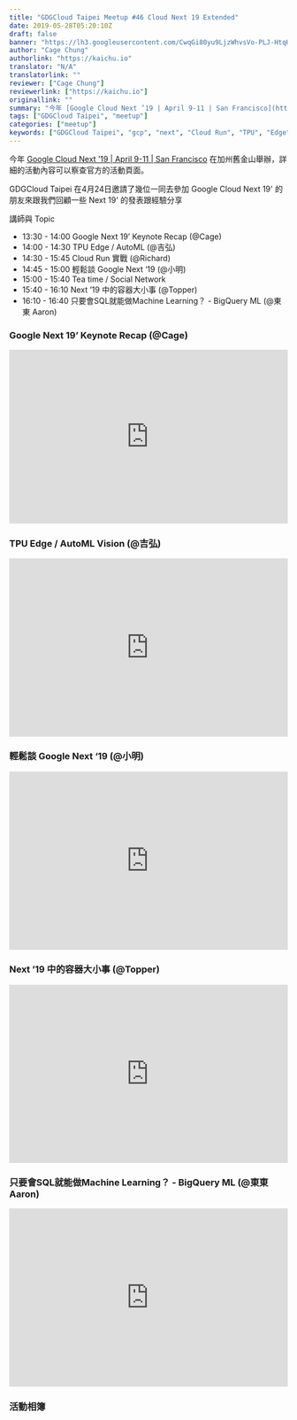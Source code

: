 ```yaml
---
title: "GDGCloud Taipei Meetup #46 Cloud Next 19 Extended"
date: 2019-05-28T05:20:10Z
draft: false
banner: "https://lh3.googleusercontent.com/CwqGi80yu9LjzWhvsVo-PLJ-HtqHqpkUw0SNYlaTqJCoYFSQJx-M8Iyh4qxHthJT_LgKkA13EN9gbjZuUcMwyJ2HepYL2ELrEyXDqKIBJUgMNndo8YiPTqNZmF9mHgQzb7a2gQ_LRXq09Q_w20_BvqjZncgj52H6_5MTdIcKNldtuSpkCzsnXcZC0THZ8xLEmPOgTlOJs1wGVssMPitFwoPN53FgY_oHaWJWOoNmjsSI8UY2CBWrIKO9ewCVgcbZAMZnzZ9F17zhk2W_7i_EiKSjGzMK1vaIPZYh-B8bmVOvlDwtIPip00H-4pzOGYCskt1BjB-SFGcJBnBUd-wxKnnam9qj-UbG_1tT8wU0kPLXEmSmdYuKO7EBEjgEM3rN4vdsUeRrgnEK9hkm7LadmpJuDRKGUjx5Rnk7P4gSDQcKqt3JNms1lF6WTBJc8eH3aMg-BVfaWJ8d2PmZE0YuPd3uFlIrS411m3dxZZ4sRYS_y-3rLJhK_yVAl5BQYtaZxu4txKTtZma3mnhOKMNGp2BERLLMcVlOxYgn5KIUllhQut6V_MYOsfHzgyi4y9qbK2a6vaeE_SU4uG67D_ELQI0loM_pIzo7kW6egcui3XBlMGm-zYhLslS9mzmDC0jhpsj3F0EV7yhQ3nSsnO5dzRBEkFoXAL3bQ9mx2dutqi36359yOKOCrGUu4tLwNy-gQHqpk3QVinZONKoy72Q2pRtDNQ=w2780-h1564-no"
author: "Cage Chung"
authorlink: "https://kaichu.io"
translator: "N/A"
translatorlink: ""
reviewer: ["Cage Chung"]
reviewerlink: ["https://kaichu.io"]
originallink: ""
summary: "今年 [Google Cloud Next ’19 | April 9-11 | San Francisco](https://cloud.withgoogle.com/next/sf/) 在加州舊金山舉辦，詳細的活動內容可以察查官方的活動頁面。GDGCloud Taipei 在4月24日邀請了幾位一同去參加 Google Cloud Next 19' 的朋友來跟我們回顧一些 Next 19' 的發表跟經驗分享"
tags: ["GDGCloud Taipei", "meetup"]
categories: ["meetup"]
keywords: ["GDGCloud Taipei", "gcp", "next", "Cloud Run", "TPU", "Edge", "AutoML", "BigQuery", "ML"]
---
```


今年 [Google Cloud Next ’19 | April 9-11 | San Francisco](https://cloud.withgoogle.com/next/sf/) 在加州舊金山舉辦，詳細的活動內容可以察查官方的活動頁面。

GDGCloud Taipei 在4月24日邀請了幾位一同去參加 Google Cloud Next 19' 的朋友來跟我們回顧一些 Next 19' 的發表跟經驗分享

講師與 Topic

- 13:30 - 14:00 Google Next 19’ Keynote Recap (@Cage)
- 14:00 - 14:30 TPU Edge / AutoML (@吉弘)
- 14:30 - 15:45 Cloud Run 實戰 (@Richard)
- 14:45 - 15:00 輕鬆談 Google Next ‘19 (@小明)
- 15:00 - 15:40 Tea time / Social Network
- 15:40 - 16:10 Next ’19 中的容器大小事 (@Topper)
- 16:10 - 16:40 只要會SQL就能做Machine Learning？ - BigQuery ML (@東東 Aaron)

### Google Next 19’ Keynote Recap (@Cage)
<div style="left: 0; width: 100%; height: 0; position: relative; padding-bottom: 56.25%; padding-top: 30px;"><iframe src="https://docs.google.com/presentation/d/1EpfBgsBZLgpRg_6MkwaDDwP9E5L5n5F6CM-2kBSN6OQ/preview?usp=embed_googleplus" style="border: 0; top: 0; left: 0; width: 100%; height: 100%; position: absolute;" allowfullscreen scrolling="no" allow="autoplay; encrypted-media"></iframe></div>

### TPU Edge / AutoML Vision (@吉弘)
<div style="left: 0; width: 100%; height: 0; position: relative; padding-bottom: 56.25%; padding-top: 38px;"><iframe src="https://www.slideshare.net/slideshow/embed_code/key/LE47PU8UUWa9b6" style="border: 0; top: 0; left: 0; width: 100%; height: 100%; position: absolute;" allowfullscreen scrolling="no" allow="autoplay; encrypted-media"></iframe></div>

### 輕鬆談 Google Next ‘19 (@小明)
<div style="left: 0; width: 100%; height: 0; position: relative; padding-bottom: 56.25%; padding-top: 38px;"><iframe src="https://www.slideshare.net/slideshow/embed_code/key/bY9o6e7IZaUZX" style="border: 0; top: 0; left: 0; width: 100%; height: 100%; position: absolute;" allowfullscreen scrolling="no" allow="autoplay; encrypted-media"></iframe></div>

### Next ’19 中的容器大小事 (@Topper)
<div style="left: 0; width: 100%; height: 0; position: relative; padding-bottom: 56.25%; padding-top: 38px;"><iframe src="https://www.slideshare.net/slideshow/embed_code/key/fByH5k48vnGU8x" style="border: 0; top: 0; left: 0; width: 100%; height: 100%; position: absolute;" allowfullscreen scrolling="no" allow="autoplay; encrypted-media"></iframe></div>

### 只要會SQL就能做Machine Learning？ - BigQuery ML (@東東 Aaron)
<div style="left: 0; width: 100%; height: 0; position: relative; padding-bottom: 56.25%; padding-top: 38px;"><iframe src="https://www.slideshare.net/slideshow/embed_code/key/1REbnNEP4FMmHL" style="border: 0; top: 0; left: 0; width: 100%; height: 100%; position: absolute;" allowfullscreen scrolling="no" allow="autoplay; encrypted-media"></iframe></div>

### 活動相簿
<script src="https://cdn.jsdelivr.net/npm/publicalbum@latest/dist/pa-embed-player.min.js" async></script>
<div class="pa-embed-player" style="width:100%; height:480px; display:none;"
  data-link="https://photos.app.goo.gl/jdEF1kMXHKPvHUC3A"
  data-title="GDGCloud Taipei Meetup #46 - Google Cloud Next 19 Extended"
  data-description="49 new photos added to shared album">
  <img data-src="https://lh3.googleusercontent.com/KnzKV-2b5K7Qm-vfFbnw7rz8Yvic5NKYxlOXcGRWpD6FvoS4Ne8Ipwt35zjX8rFKDzZgK0tgMGUakmiawtgoCER_OEgw3jtMu0hzGGewmHe98X1MNALESnNy7i8z3a7yIB9DdXQ8EEM=w1080-h720" src="" alt="" />
  <img data-src="https://lh3.googleusercontent.com/tNhy6Vzmws_Xr2s7Sg-mpgpu6JwZVZjxW5aW1T0X47DqqckpeiBdAZb3MOzuL2cEY31w7AT1X8N52QzXJA9QCTATIgwU0qIShxLh0F-kLMCg0_eRbOGYeV-LDLwbZgMvVwZZjIdbwLg=w1080-h720" src="" alt="" />
  <img data-src="https://lh3.googleusercontent.com/hgaAPzfcqZUQkAqEB-2_-IWS1wxxxUy4bqKLJVP2zEfKpM0C6bHqXSjvceV-JFSHQmfzTso_7UV7tGe3W5eBfhPZK_PZrun58TmsJ-Yxj3X3jfW9MwhV19bJYiYEo4Y-K83zoyR7Y7w=w1080-h720" src="" alt="" />
  <img data-src="https://lh3.googleusercontent.com/89hinYSnBGZeuDiBZXnrjF6JRDDi71oWX4aLEeKrzg9T0jY8FV7f8IQrnlRlrLN87E8w45okrYlMlpHUSY_P4bYPQB_eMAW1sY4xE6y3iW5mvDpfAKiqBFFcYszkndjTXJirf7t6x-U=w1080-h720" src="" alt="" />
  <img data-src="https://lh3.googleusercontent.com/QvvWIrYODvyijt81P8syFk8P1zOS-WWNtzOgwQpLfydn_9dzXGSolOwArJD5TiWSZbNd2clrJ3nG0IuGndGHnr_rL1lHbKL5BKXMNQl6in4kc-Ke0-h1fBjBYKuEZiN9ixKAibQuuIQ=w1080-h720" src="" alt="" />
  <img data-src="https://lh3.googleusercontent.com/rZ2_t-fg6SAGylBkwv10gOoWVsYz5eehjl6ctbqZ-rQ6Gfb8Q8jMCFbdQWaMDEPS133kJ3qw13pS1UN6wXXn7Ba91bE1BO00T6C2XTXfu3Kph23CSLGbhh0pkEse6NhUsu0Q8hVh_w8=w1080-h720" src="" alt="" />
  <img data-src="https://lh3.googleusercontent.com/Uem-StppxBAE2C5yl092g1ukJx_TzLTtHpxL7XlxDlqkxqZjHC_6YtJpnP1rUt_L09RgNE8dTIfFAu9KdqttnXknJ71PIPGVNyWRQIFB1Ume9-iGXpV1jiGjWaiIEPLMJlRbtPrPn8Q=w1080-h720" src="" alt="" />
  <img data-src="https://lh3.googleusercontent.com/0R8ijqk71wGZM4fl605Z33Sz5xIsjzwJdcBE0LEpBhrBLnN68zRvpX2yasSSSC--xtnFtzWolI-GaSYZniI_9kqwNNJv_LbC9doLCsy-lSrH5kj2jeP1mED8NKLjeSUCLFjraV9fvgw=w1080-h720" src="" alt="" />
  <img data-src="https://lh3.googleusercontent.com/NJgpIg6fJ5WUC-Ag1CuF0Py2SEQM9wyvwi2I_LTpMabnsOz5QJDd6LoyYHJgPV4ZCVAPOaUD20eqlzjI05ofiQlm8eYX4i3Ajs296mcJY8F8bW9ff8AJpO3R0q2AMcjBozk8moNYsMQ=w1080-h720" src="" alt="" />
  <img data-src="https://lh3.googleusercontent.com/phIGf0k4o29JaOeINwOph0bmZVJKRgyjx5zvTi07nWa2X-U2IEPfUL4H7Xo-3OFZGP-t1LsQ6ZAlad_M3PoxErESpYCgynC-GBol--QST9voRGQIV4SVQMHdjn5pJs4SYITS50wJpWw=w1080-h720" src="" alt="" />
  <img data-src="https://lh3.googleusercontent.com/6LbkgxAPwCdGKGJWfQut7dNSl1L2e9-L6OOHHsiAsFdE1KUIWmAak92UhgiieG_HhM1RPKKBrGcR7igXzL_wnzkwjzned9mOOEy7o8AP4VNGX1s8nKgNTJB0hnWEm53tds_hz7A-bt4=w1080-h720" src="" alt="" />
  <img data-src="https://lh3.googleusercontent.com/wx6-8oJsT-jpJh2UM2yOAJFJNHI-SeMnUPVePOze6LpbklomLOmMc4o8XVZed6seOZ1FEOSK2ZkoUgO-Og3cJBJkmaqEP_DjkKwuasrZt9v7WMrUt82bkxjqchXzZ8SkUud5_UkdnHg=w1080-h720" src="" alt="" />
  <img data-src="https://lh3.googleusercontent.com/dQsrwogGepglPHwb0ziPrlVWRuEXCh-dUsPa4-aLn3IH3orCzWQARHZViX1uQYHvLMLqiH-locvHfmNOuIP9ykStg4ZEfpPLMuAQNvvAldCpjgwphpQHXebfkd06vFGUaDJa3p8LfA=w1080-h720" src="" alt="" />
  <img data-src="https://lh3.googleusercontent.com/Bgg_amI7IRam1jc6TMcZ5hTBjR9ODuWzTLIjeVL9bqRAL9--du3aSSgLQt6cTHO5x5K2q7LWQzc8lMMtjqTS4Cwgp8EsavwSnNb9sH5YqxkYdUkGCYWi-IhnuWMA86AJ1_971BYO5HE=w1080-h720" src="" alt="" />
  <img data-src="https://lh3.googleusercontent.com/mPp921YUMm36RaUXeUaHtztX8Gx8cWm4N0hKE-50JugZI9GUcq3pHBtDoV_28VPUFIXl4gDGnOwaev4G9QZdaaEZ5pm5tsSyGD1_IEX6YlXwRoenf5Cgm4Sy0i-R8sV47Oe3CxvOVsg=w1080-h720" src="" alt="" />
  <img data-src="https://lh3.googleusercontent.com/LVV4l06LZStNO-XiOgeq48Mh1tEYP8jeCjNcAqFZcQIPNcXhqWPIVKTGQxIGKu8zNsdunP6dJeWpKF2xNcwBJJXBScrpLzGb2aDLaQX0ma0PBDW-KFNYuB16eV6A4HgTt3MWM12BK30=w1080-h720" src="" alt="" />
  <img data-src="https://lh3.googleusercontent.com/1ezZ9UVlDq5tvFOe2hS0Jy5qIGKcBWf_uzNxSljNEYaq7YnBmGI5Y9FRf7wz9ivIQGIN_KhYNj7HcO0YJSPuaR0m1WkkfjxXUEP4lRWmb4eigtrBGrqQpuKpG8mjekmiWOS2kJOni4M=w1080-h720" src="" alt="" />
  <img data-src="https://lh3.googleusercontent.com/Mx-Y9768bom7KCcXb-6pVRLdZ_RmLGPDKtXASiVdTxzqgTjuKvJuk2pCnyl7b6SPdAB7surBLIXctxya3T2Sstlbc5aI_ufJWQFwshz1RngVLBPPFUdGalvuu6B1kFgyZ4bMVDY5oTw=w1080-h720" src="" alt="" />
  <img data-src="https://lh3.googleusercontent.com/4bjIHuQOZI-qJd7MKfF_rjiMNS01lwIe5fw0T0CGzH4NCbLMRJXz0MgKD9zaWFLKvBtKbxwI6oj2RnO7X8BQX2tYBVjubZq5CMyqz8Uop-2Aofq1NvyjeuyZMVyJEVdKsFDMJtLzOOk=w1080-h720" src="" alt="" />
  <img data-src="https://lh3.googleusercontent.com/wOTWpjNoTCo1APF37FYoGvdJPadC1MPJvXGasHAxi--OARPReeGGzzPWEXt9v6J8hVcMCR7zLmMFdRy7jrzkz-99ortLh6MYNrllsHyZyr7AGLfAOEVCS49Htz6QLUcrI1V7BAMg3ic=w1080-h720" src="" alt="" />
  <img data-src="https://lh3.googleusercontent.com/5SjEO32F36O1eJgUPVE5kQkKxZHhXRCDZ3fftKtIYT7VGbhepldDMJbmzcytPyirPKiXlKnS5evP69fZtX9e4xELN_mZnRA_i7hwuXvZKdkpa5Hy0lPeQiYicqHzXB92xIN5T0BInEY=w1080-h720" src="" alt="" />
  <img data-src="https://lh3.googleusercontent.com/Q_9XcvIsWNSEbIIyIZCueszHKZb7uDFi-0LRsFzeRSM96TbhVAPn9-25g9PRZRtsQfWIxSnyDwXvV4WM1sP2Nc6EAjJlQMGzEHEOHws4HXuFCv2yZiWOYC3CdSiW5qxD26tmVCFrD-A=w1080-h720" src="" alt="" />
  <img data-src="https://lh3.googleusercontent.com/jrFaXf1T72KNASOADAisXrTTE242OAxxvTKW4RF3UJrzthl0WimgykOCMGYD_f07MPvY__Q5FT2jpdHB_lIfaFb-Vdy8kMtMPPgg7OzF2WVb0r8T6LLsqal_ETJXeRqwgUv5-eTI2FQ=w1080-h720" src="" alt="" />
  <img data-src="https://lh3.googleusercontent.com/6-vp63BIPjxCa5cyC4g9FlwxhRi0aMGKShINd10ff-Zp1lnw6d1k9Eso_Iu-GE_CETctP4fFAeeuJj_j2itYF9CvXDIA_7ex6RXL9aU_LHnlhpWsUtHc0gQCsAj4AcRt7H7pes48nTo=w1080-h720" src="" alt="" />
  <img data-src="https://lh3.googleusercontent.com/uzCbZtFbTgH3pLLQ6CiXs2ezyEWggWaD9YOWOKVis3qudQQ8dc-VXuYz3pMqa-HVGdicBHfhRwU28wJrghCiWaX0ueFS_xMJz8AWW6b9yFelY2x56nYA3EISScNQD_734SfahRWnIrc=w1080-h720" src="" alt="" />
  <img data-src="https://lh3.googleusercontent.com/Hgn0RMRX-DSF6yQxY2Qd4riZLuqFDqfTl2i2dsBDrEdn9Iesiychjgywp8-zDMTFtnO5Ik6laUDB6oK8ozU_UknI7BgzRmbb-mU8bhHhPlKZXPm_H6wvVFa7uaR1FNUMJ54jBMaV_kY=w1080-h720" src="" alt="" />
  <img data-src="https://lh3.googleusercontent.com/2fOQFQQlp6bY7wu5j-_kUlYHXqd-6N48yPefEgdEg8nb67h_22l-A8Yshdn5JjA-tXsrHitsICFBbRazmZp_gaphAhoXMgYPzX3DhjkacQ_ENmVn3fqNp36KOXXCNwQT47ggDJGPIao=w1080-h720" src="" alt="" />
  <img data-src="https://lh3.googleusercontent.com/K_7coxe0gB7C7y1YrWXxdb8NVKt_kW-g_GwOYbI7DJdCK4N9lU6y7gjeQfMWY6yEC9zR8zEQmM0L8617QDf2Mr54kw4URqeNVwIixjm8Qco4aZlNp-ncbrHPgUIgYkIt2j76nhI9YDA=w1080-h720" src="" alt="" />
  <img data-src="https://lh3.googleusercontent.com/te6tWgWgknDgQO9NvYn4cnhVwyvFuqTU054WKR5nCumFQDUAXGD-ZiIx3YRru29ywwdODCDZo1QZkpet_ViRZ9N_bOsFPw3ttYUxNsD-zXllxV_sNonjsYAGLqiyzb0EOBimP_S1qlY=w1080-h720" src="" alt="" />
  <img data-src="https://lh3.googleusercontent.com/4jyJVokHTgz90xbJf9f7_MkWu-ZIl4iLUXGp4viMbhuY-UmqmwDTRrPuxO2zTS3HR2_E3zGiaO_4YuQBWS7EO8YMNr7CfONdesTSz5Bkfdn5-3U6_rC3sGWCnIiOhA414Oat3zigXQc=w1080-h720" src="" alt="" />
  <img data-src="https://lh3.googleusercontent.com/IrE-3VjhQIa02vYHNnZAaA8J95F_ZWQC0fK5Az1rS-qem94vnwSF9gf2zC4xT2XX1Y7pk0Pgc_Y-GOCizY-uqGJyf680RFcoF19ZJcf2b22OIZQUZTNea9ugeW2uGR665EY5FJsX00Q=w1080-h720" src="" alt="" />
  <img data-src="https://lh3.googleusercontent.com/g8HSC_FIxcgxgFWdMPKI3O0HBRkKzTdajvs-wbtxBLb7DNfB7RaBe3wr1zlgEEGwTzDsM_64Q0ZYJxXWOIYscu4WnbCs03AaTW8ido3Lm4mrQKt_8RKU7tDlbKlYx2salpet3beX09U=w1080-h720" src="" alt="" />
  <img data-src="https://lh3.googleusercontent.com/RQXePiHcMUmqJPULbkWBki4u2XZdFuNNAfKUoJi4pw-3e91AKMfPoNnd4E8tuWM28nHuuoZtE3I8bqL9UiWURMVPE0sdxvvVuHu9kAKsKgIYHLji7nWCe9WNwRLQekVsUNkadPFmlWs=w1080-h720" src="" alt="" />
  <img data-src="https://lh3.googleusercontent.com/isG-1dbMQomWKmlaxnRWi2D-ZzeROYMpFzHeUTJv9Jr6h2bM-joKkA4DunRcrMrwVBY44xkTscXGbwtuwu_BdoGQCNPxPaeXdVoMTw-Y1UeAgYVAFh_VMbj02x8Rw2BPT0N7UplB1uI=w1080-h720" src="" alt="" />
  <img data-src="https://lh3.googleusercontent.com/3sMykJamRb4sDYOn9a748V40OQ-oKpeJHDLTDmoVGvMeUT4fzjHWxbfpgL4ZEXLDvn4eaLaGXWfRb3fdPUNwwzu-lXxqA-srRNO5QolynJrh7mXpA16nUhfQfl3VJ2orVWvlRNamZp0=w1080-h720" src="" alt="" />
  <img data-src="https://lh3.googleusercontent.com/qrZlkrqIVwQ2GJjJ0WnJEWdrh7MCB_uCmn2y0AmQhjSblcWIveqBOde_apLlkWCt6Sz7uFvl-e7yEOQ3l61grU5-inHGCDqyqNI_teW-qTe1WyGNqkVgiQOI18XRJ5oTYIWWeCbLDew=w1080-h720" src="" alt="" />
  <img data-src="https://lh3.googleusercontent.com/_kR3MAd_hT2S-Zn-3_xkZF4HJ5GtaaHwvykpZuXpeir0_7i96ujcV3_mgLD06ipOv19ulXMSqQu4aK05S8KTpa6mhVm8LoA60lhXt5i2Gc8toojglwGv_4kqrsq1RIF2c57F9tNirUQ=w1080-h720" src="" alt="" />
  <img data-src="https://lh3.googleusercontent.com/mCA8s6VJN4Tm133A5-36rTi-_HqBHgA9JUbxXMa3P3Kty85ZGKMj8FRvvgkEW5rQ4nMpiwPJA7BVD_VR9to3fZTeCIphLs6bCH77dqbw8iKcBaR50Qyv5LNxzTuaVhcuXw126mc7J6I=w1080-h720" src="" alt="" />
  <img data-src="https://lh3.googleusercontent.com/HPc9QFHLJuu6uqX5y2y9jKuNay0RH5VXHo7uZm48QOo27x4FLA5E51L4dag_0g39zOl1LdyAplv6YE6HzjEYKr2Ke16qr-w8t61pKUpj4CoI82gOTmfoDHUJ6KM3aUOJOLw4_R7aEDc=w1080-h720" src="" alt="" />
  <img data-src="https://lh3.googleusercontent.com/wS2KalbLSV-BVBxchj6n7_x5b-6n7Dxbb0jIZDhm2ujDVLWos1uvhHXHsta5u7taha21CoOrYPb3BAjLBf3xs21oo6XAF2yzRf8qNgl5R0AzVPTN2okYg1YVT5_GMZNomiQaICeN1_8=w1080-h720" src="" alt="" />
  <img data-src="https://lh3.googleusercontent.com/Ru7UVuTSnw59SX7bIyI3v7uInlCWhwBDANDOzSbR3w_1DXJs8QQRpgX1trZG_7QtaQ0V7_86CJwtcDcGZ36nH9fNXkLzQ2JlhsE7fr_vQLMTWykCwb9WjRMF411zjr9PGGdQNafPX-w=w1080-h720" src="" alt="" />
  <img data-src="https://lh3.googleusercontent.com/VCH8vz0JjZhfZouTxEkX1d7BfSP1ywyXx0IdAV6jYNBubsLiNMHts5zU7mybiZH66DwQPE2gV4lXJ6m1B1QLzsDcG1vHU--zlJaAvuPArD088cOeIuLIV0_p27NyGtzh8UsnzWYYeYg=w1080-h720" src="" alt="" />
  <img data-src="https://lh3.googleusercontent.com/vY9NVLf3_ssa4aUCTpKVc93J82QOgWMHTHPup6V5z1uLFGhPKwQqabDN0DOEplGDcaDd19D8Joxno3Vo8rFlQcgG2DdPyJV7sGm1Zhelcij3gBUN5kTUHBPy2KreYXzxYkHAJQuCnEs=w1080-h720" src="" alt="" />
  <img data-src="https://lh3.googleusercontent.com/GaBlSQKC3DlSTJjkvh5DtQXBgOL6nmPK6mAduJmSdganFpFdmPHvKJvuYLo5KlSBgyjhR7oHinXI8VUrzo251USbPtvcXk_N3x80m2EXKG_Ct8__o9M21iCD8NHX8UOaQIsiOJUfYMA=w1080-h720" src="" alt="" />
  <img data-src="https://lh3.googleusercontent.com/yGTTduqT-s2rcPhp3EYRKQQCMKdPklmOjMRnp9gZtNJZeaCjcaOr3UnE0ATPx4KBgPs38HMFLmoU361Rp8fZOl1FugaowOoJ3W2DEnK3FTbfC9XNY0rh92WLprICmo4P4t2gLIMlN0s=w1080-h720" src="" alt="" />
  <img data-src="https://lh3.googleusercontent.com/QcE9Ph1ylbgCFzgUSGLNsIssGnBtbT0-mLF3BelDL5sJio1s52eW3gC06e9MBIpU200jVcZfifwvcQ5UmMsdbCxHH_52gtpjs13C6ovI1IHvWx63v3l8Xewigbz7vRM2cp9wJzkXE5g=w1080-h720" src="" alt="" />
  <img data-src="https://lh3.googleusercontent.com/WAhCvspEOI3ufXsVTFm4yQ8ewAztg9ZkMHxgXrXe_ojtPFYqZdSjbm-d_GuRf3aqznPVlnPKRTtXalbLF_uUsuccORY65OW_zSbyrFQtZU5RNsoXuW98_FdpVaUfqUkP4obKu86F0aY=w1080-h720" src="" alt="" />
  <img data-src="https://lh3.googleusercontent.com/g6GNHk7K79hOjy7aONQVE6J6FO45BDEBgF50kLw0qWou_UwH-QktA_MSR84yxgJCoQV2C8JXSl0eVHg7emakQOCS-G_l0ZfAjzox1QPJcGZWG57i32miuVemvVTlX5Ja4dI5A5QnKzE=w1080-h720" src="" alt="" />
  <img data-src="https://lh3.googleusercontent.com/faus-u7iqjuPJ0KM5C52n46FTjz4ZgRcKQ5NMri0lS5McRgaY-pNdyulJrN5_RJdXCLikR6HtwMnK6rlHS79pEgNXWc4WJkkYRiaB4y-8KHMDXj8dia9qxPjsr-zQy11-WOts4LuMl0=w1080-h720" src="" alt="" />
</div>
